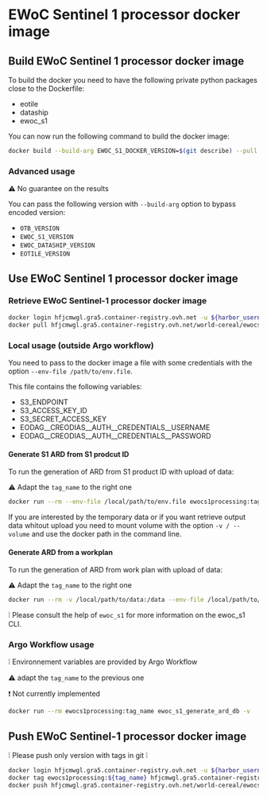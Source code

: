 # EWoC Sentinel 1 processor docker image

## Build EWoC Sentinel 1 processor docker image

To build the docker you need to have the following private python packages close to the Dockerfile:

- eotile
- dataship
- ewoc_s1

You can now run the following command to build the docker image:

```sh
docker build --build-arg EWOC_S1_DOCKER_VERSION=$(git describe) --pull --rm -f "Dockerfile" -t ewocs1processing:$(git describe) "."
```

### Advanced usage

:warning: No guarantee on the results

You can pass the following version with `--build-arg` option to bypass encoded version:

- `OTB_VERSION`
- `EWOC_S1_VERSION`
- `EWOC_DATASHIP_VERSION`
- `EOTILE_VERSION`

## Use EWoC Sentinel 1 processor docker image

### Retrieve EWoC Sentinel-1 processor docker image

```sh
docker login hfjcmwgl.gra5.container-registry.ovh.net -u ${harbor_username}
docker pull hfjcmwgl.gra5.container-registry.ovh.net/world-cereal/ewocs1processing:${tag_name}
```

### Local usage (outside Argo workflow)

You need to pass to the docker image a file with some credentials with the option `--env-file /path/to/env.file`.

This file contains the following variables:

- S3_ENDPOINT
- S3_ACCESS_KEY_ID
- S3_SECRET_ACCESS_KEY
- EODAG__CREODIAS__AUTH__CREDENTIALS__USERNAME
- EODAG__CREODIAS__AUTH__CREDENTIALS__PASSWORD

#### Generate S1 ARD from S1 prodcut ID

To run the generation of ARD from S1 product ID with upload of data:

:warning: Adapt the `tag_name` to the right one

```sh
docker run --rm --env-file /local/path/to/env.file ewocs1processing:tag_name ewoc_s1_generate_ard_pid S1_PRD_ID_1 S1_PRD_ID_2 ... --upload -v
```

If you are interested by the temporary data or if you want retrieve output data whitout upload you need to mount volume with the option `-v / --volume` and use the docker path in the command line.

#### Generate ARD from a workplan

To run the generation of ARD from work plan with upload of data:

:warning: Adapt the `tag_name` to the right one

```sh
docker run --rm -v /local/path/to/data:/data --env-file /local/path/to/env.file ewocs1processing:tag_name ewoc_s1_generate_ard_wp /data/path/to/wp.json --upload -v
```

:grey_exclamation: Please consult the help of `ewoc_s1` for more information on the ewoc_s1 CLI.

### Argo Workflow usage

:grey_exclamation: Environnement variables are provided by Argo Workflow

:warning: adapt the `tag_name` to the previous one

:exclamation: Not currently implemented

```sh
docker run --rm ewocs1processing:tag_name ewoc_s1_generate_ard_db -v
```

## Push EWoC Sentinel-1 processor docker image

:grey_exclamation: Please push only version with tags in git :grey_exclamation:

```sh
docker login hfjcmwgl.gra5.container-registry.ovh.net -u ${harbor_username}
docker tag ewocs1processing:${tag_name} hfjcmwgl.gra5.container-registry.ovh.net/world-cereal/ewocs1processing:${tag_name}
docker push hfjcmwgl.gra5.container-registry.ovh.net/world-cereal/ewocs1processing:${tag_name}
```
